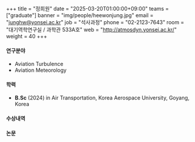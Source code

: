 +++
title = "정희원"
date = "2025-03-20T01:00:00+09:00"
teams = ["graduate"]
banner = "img/people/heewonjung.jpg"
email = "junghw@yonsei.ac.kr"
job = "석사과정"
phone = "02-2123-7643"
room = "대기역학연구실 / 과학관 533A호"
web = "http://atmosdyn.yonsei.ac.kr/"
weight = 40
+++

#### 연구분야
 + Aviation Turbulence
 + Aviation Meteorology

#### 학력
 + **B.Sc** (2024) in Air Transportation, Korea Aerospace University, Goyang, Korea

#### 수상내역

#### 논문
